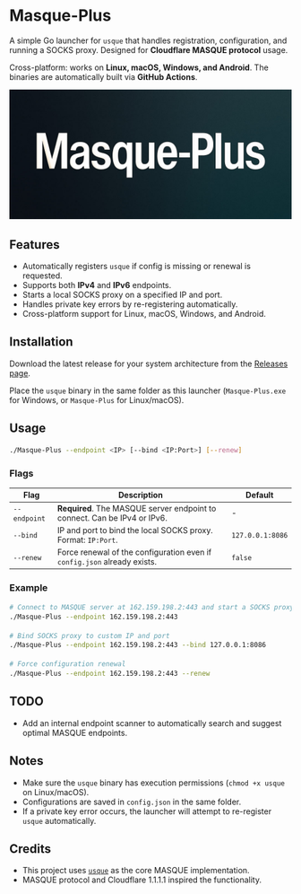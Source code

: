 # Masque-Plus

A simple Go launcher for `usque` that handles registration, configuration, and running a SOCKS proxy.
Designed for **Cloudflare MASQUE protocol** usage.

Cross-platform: works on **Linux, macOS, Windows, and Android**. The binaries are automatically built via **GitHub Actions**.

![masque-plus](masque-plus.jpg)

## Features

- Automatically registers `usque` if config is missing or renewal is requested.
- Supports both **IPv4** and **IPv6** endpoints.
- Starts a local SOCKS proxy on a specified IP and port.
- Handles private key errors by re-registering automatically.
- Cross-platform support for Linux, macOS, Windows, and Android.

## Installation

Download the latest release for your system architecture from the [Releases page](https://github.com/ircfspace/masque-plus/releases/latest).

Place the `usque` binary in the same folder as this launcher (`Masque-Plus.exe` for Windows, or `Masque-Plus` for Linux/macOS).

## Usage

```bash
./Masque-Plus --endpoint <IP> [--bind <IP:Port>] [--renew]
```

### Flags

| Flag         | Description                                                               | Default          |
| ------------ | ------------------------------------------------------------------------- | ---------------- |
| `--endpoint` | **Required**. The MASQUE server endpoint to connect. Can be IPv4 or IPv6. | -                |
| `--bind`     | IP and port to bind the local SOCKS proxy. Format: `IP:Port`.             | `127.0.0.1:8086` |
| `--renew`    | Force renewal of the configuration even if `config.json` already exists.  | `false`          |

### Example

```bash
# Connect to MASQUE server at 162.159.198.2:443 and start a SOCKS proxy on default 127.0.0.1:8086
./Masque-Plus --endpoint 162.159.198.2:443

# Bind SOCKS proxy to custom IP and port
./Masque-Plus --endpoint 162.159.198.2:443 --bind 127.0.0.1:8086

# Force configuration renewal
./Masque-Plus --endpoint 162.159.198.2:443 --renew
```

## TODO

- Add an internal endpoint scanner to automatically search and suggest optimal MASQUE endpoints.

## Notes

- Make sure the `usque` binary has execution permissions (`chmod +x usque` on Linux/macOS).
- Configurations are saved in `config.json` in the same folder.
- If a private key error occurs, the launcher will attempt to re-register `usque` automatically.

## Credits

- This project uses [`usque`](https://github.com/Diniboy1123/usque) as the core MASQUE implementation.
- MASQUE protocol and Cloudflare 1.1.1.1 inspired the functionality.
